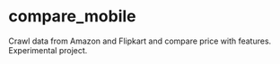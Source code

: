 # compare_mobile
Crawl data from Amazon and Flipkart and compare price with features. Experimental project.
